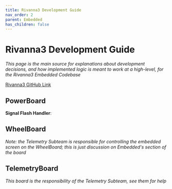 ```yaml
---
title: Rivanna3 Development Guide
nav_order: 2
parent: Embedded
has_children: false
---
```


# Rivanna3 Development Guide

*This page is the main source for explanations about development decisions, and how implemented logic is meant to work at a high-level, for the Rivanna3 Embedded Codebase*

[Rivanna3 GitHub Link](https://github.com/solarcaratuva/Rivanna3)

## PowerBoard

**Signal Flash Handler**:


## WheelBoard
*Note: the Telemetry Subteam is responsible for controlling the embedded screen on the WheelBoard; this is just discussion on Embedded's section of the board*


## TelemetryBoard
*This board is the responsibility of the Telemetry Subteam, see them for help*